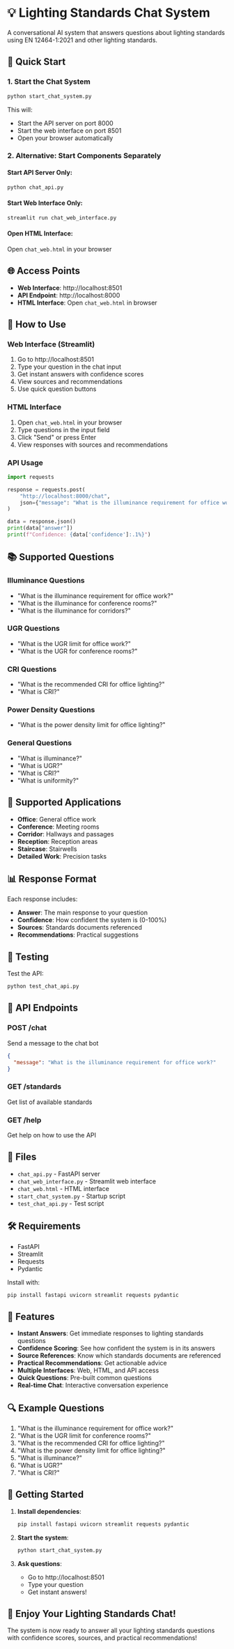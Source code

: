 # 💡 Lighting Standards Chat System

A conversational AI system that answers questions about lighting standards using EN 12464-1:2021 and other lighting standards.

## 🚀 Quick Start

### 1. Start the Chat System
```bash
python start_chat_system.py
```

This will:
- Start the API server on port 8000
- Start the web interface on port 8501
- Open your browser automatically

### 2. Alternative: Start Components Separately

#### Start API Server Only:
```bash
python chat_api.py
```

#### Start Web Interface Only:
```bash
streamlit run chat_web_interface.py
```

#### Open HTML Interface:
Open `chat_web.html` in your browser

## 🌐 Access Points

- **Web Interface**: http://localhost:8501
- **API Endpoint**: http://localhost:8000
- **HTML Interface**: Open `chat_web.html` in browser

## 💬 How to Use

### Web Interface (Streamlit)
1. Go to http://localhost:8501
2. Type your question in the chat input
3. Get instant answers with confidence scores
4. View sources and recommendations
5. Use quick question buttons

### HTML Interface
1. Open `chat_web.html` in your browser
2. Type questions in the input field
3. Click "Send" or press Enter
4. View responses with sources and recommendations

### API Usage
```python
import requests

response = requests.post(
    "http://localhost:8000/chat",
    json={"message": "What is the illuminance requirement for office work?"}
)

data = response.json()
print(data["answer"])
print(f"Confidence: {data['confidence']:.1%}")
```

## 📚 Supported Questions

### Illuminance Questions
- "What is the illuminance requirement for office work?"
- "What is the illuminance for conference rooms?"
- "What is the illuminance for corridors?"

### UGR Questions
- "What is the UGR limit for office work?"
- "What is the UGR for conference rooms?"

### CRI Questions
- "What is the recommended CRI for office lighting?"
- "What is CRI?"

### Power Density Questions
- "What is the power density limit for office lighting?"

### General Questions
- "What is illuminance?"
- "What is UGR?"
- "What is CRI?"
- "What is uniformity?"

## 🏢 Supported Applications

- **Office**: General office work
- **Conference**: Meeting rooms
- **Corridor**: Hallways and passages
- **Reception**: Reception areas
- **Staircase**: Stairwells
- **Detailed Work**: Precision tasks

## 📊 Response Format

Each response includes:
- **Answer**: The main response to your question
- **Confidence**: How confident the system is (0-100%)
- **Sources**: Standards documents referenced
- **Recommendations**: Practical suggestions

## 🧪 Testing

Test the API:
```bash
python test_chat_api.py
```

## 🔧 API Endpoints

### POST /chat
Send a message to the chat bot
```json
{
  "message": "What is the illuminance requirement for office work?"
}
```

### GET /standards
Get list of available standards

### GET /help
Get help on how to use the API

## 📁 Files

- `chat_api.py` - FastAPI server
- `chat_web_interface.py` - Streamlit web interface
- `chat_web.html` - HTML interface
- `start_chat_system.py` - Startup script
- `test_chat_api.py` - Test script

## 🛠️ Requirements

- FastAPI
- Streamlit
- Requests
- Pydantic

Install with:
```bash
pip install fastapi uvicorn streamlit requests pydantic
```

## 🎯 Features

- **Instant Answers**: Get immediate responses to lighting standards questions
- **Confidence Scoring**: See how confident the system is in its answers
- **Source References**: Know which standards documents are referenced
- **Practical Recommendations**: Get actionable advice
- **Multiple Interfaces**: Web, HTML, and API access
- **Quick Questions**: Pre-built common questions
- **Real-time Chat**: Interactive conversation experience

## 🔍 Example Questions

1. "What is the illuminance requirement for office work?"
2. "What is the UGR limit for conference rooms?"
3. "What is the recommended CRI for office lighting?"
4. "What is the power density limit for office lighting?"
5. "What is illuminance?"
6. "What is UGR?"
7. "What is CRI?"

## 🚀 Getting Started

1. **Install dependencies**:
   ```bash
   pip install fastapi uvicorn streamlit requests pydantic
   ```

2. **Start the system**:
   ```bash
   python start_chat_system.py
   ```

3. **Ask questions**:
   - Go to http://localhost:8501
   - Type your question
   - Get instant answers!

## 🎉 Enjoy Your Lighting Standards Chat!

The system is now ready to answer all your lighting standards questions with confidence scores, sources, and practical recommendations!
